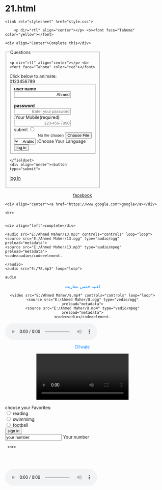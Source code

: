 # 21.html
<!Doctype html>
<html>
<head>
    <title>Welcome to our Page</title>
	<meta charset="utf-8">
	<script>alert=("Welcome to Ahmed Maher's page")</script>
	<meta name="viewport" content="width=device-width,  initial-scale=1">
	
	<link rel="stylesheet" href="style.css">
</head>
<style>


blockquote{
	margin-left: 40px;
	margin-top: 10px;
	margin-right: 40px;
	display: block;

}
fieldset{
	width:100px;
}
p{
	color: dodgerblue;
}
body
	 {
		background-image:url("E:/Ahmed MAher/Desert.jpg") ;
		background-repeat:no-repeat;
		background-position:center center;
		background-attachment:fixed;
		-webkit-background-size:cover;
		-moz-background-size:cover;
		-moz-background-size:cover;
		background-size:cover;
	}

    #digit{
        width: 0.5em;
        overflow: hidden;
        font:32px monospace;
        cursor:pointer;
    }
    #stripe{
        display:inline-block;

    }
    #stripe.animate{
        transform: translate(-90%);
        transition-property:transform;
        transition-duration: 9s;
        transition-timing-function: linear;
    }
	
</style>
<body>
	
		<p dir="rtl" align="center"></p> <b><font face="Tahoma" color="yellow"></font>

	<div align="Center">Complete this</div>
<div align="left">
<fieldset>
			<legend>Questions</legend>
		
	<p dir="rtl" align="center"></p> <b><font face="Tahoma" color="red"></font>
<body>
    Click below to animate:
    <div id="digit"><div id="stripe">0123456789</div></div>
    <script src="script.js"></script>
	<form action="../www.Ahmed Maher.html" method="post">
<fieldset>		
<div class="container" style="direction:rtl">
<div align="under"><label for="un name"><b>user name</b></div>
</label> 
<input type="text" placeholder="Enter Your User Name" name="un name" required value="Ahmed"><br><br>

<div align="under"><label for="password"><b>password</b></div>
<input type="password" placeholder="Enter your password" name="password" size="20" maxlength="25" required> <br>
<div align="under"><label for="Mobile">Your Mobile(required):</label>
<div align="under"><input id="Mobile" name="Your Mobile" type="Mobile" placeholder="123-456-7890" size="20" minlength="9" maxlength="14" list="defaulttels" required></div>
<span class="validity"></span>
<input type="radio" name="submit" value="submit"> submit
<datalist id="defaulttels" >
<option value="111-1111-1111"></option>
<option value="122-2222-2222"></option>
<option value="333-3333-3333"></option>
<option value="344-4444-4444"></option>
</datalist>
</div>
<div align="under"><input type="file"></div>
<label for="Languages">Choose Your Language:</label>
<select id="Languages" name="Languages[]">
	<option value="Arabic">Arabic</option>
	<option value="English">English</option>
	<option value="French">French</option>
	<option value="Spanish">Spanish</option>
</select>
<div align="under"><button type="submit">log in</button>
<a href="../www.Ahmed Maher.html"></a></div></label>
</fieldset>

	</fieldset>
	<div align="under"><button type="submit">
<a href="../www.Ahmed Maher.html">log in</a></div></label>
	</fieldset> 
	</div>   
   <div align="center"><a href="https://www.facebook.com" target="_blank">facebook</a></div>
    
  
    <div align="center"><a href="https://www.google.com">google</a></div> 
    
	<br>
	
	
	<div align="left">complete</div>

</script>
	
	<audio src="E:/Ahmed Maher/13.mp3" controls="controls" loop="loop">
	<source src="E:/Ahmed Maher/13.ogg" type="audio/ogg" preload="metadata">
    <source src="E:/Ahmed Maher/13.mp3" type="audio/mpeg" preload="metadata">
    <code>audio</code>element.

    </audio>
    <audio src="E:/78.mp3" loop="loop">
<source src="E:/78.mp3" type="audio/ogg">
	<source src="E:/78.mp3" type="audio/mpeg">
		<code>audio</code>
     </audio>
    <div align="center"><p>اغنية خمس عفاريت</p>

    <video src="E:/Ahmed Maher/8.mp4" controls="controls" loop="loop">
	<source src="E:/Ahmed Maher/8.ogg" type="vedio/ogg" preload="metadata">
    <source src="E:/Ahmed Maher/8.mp4" type="vedio/mpeg" preload="metadata">
    <code>vedio</code>element.
    
</div>
   </video>
   <audio src="E:/15.mp3" controls="controls" loop="loop">
   	<source src="E:/15.mp3" type="audio/ogg" preload="metadata">
   	<source src="E:/15.mp3" type="audio/mpeg" preload="metadata">
   	<code>audio</code>
   	</audio>
<div align="under">
   	<div align="center"><p>Dilwale</p><video src="E:/23.mp4" controls="controls" loop="loop">
   		<source src="E:/23.mp4" type="video/ogg" preload="metadata">
   	<source src="E:/23.mp4" type="video/mpeg">
   	<code>video</code>		
   	</video> </div>	
    </div>
<br>


<div align="left"><label>choose your Favorites:</label></div>
	<input type="radio" name="hobby"value="Reading"> reading <br>
     	<input type="radio" name="hobby"value="swimming"> swimmimg <br>
     <input type="radio" name="hobby"value="football"> football <br>
     <input type="button" name="sign in"value="sign in"><br>
     <input type="text" name="your number" value="your number"> Your number <br>

     
   
     <br>

<br>


<br>

<br>
<audio src="E:/78.mp3" controls="controls" loop="loop">
	<source src="E:/78.ogg" type="audio/ogg" preload="metadata">
    <source src="E:/78.mp3" type="audio/mpeg" preload="metadata">
    <code>audio</code>element.
    <div align="center"><b>ر
ياللي حبيبك قاسي وسابك وياعذابك آه
إنسي عذابك من أحبابك وأفتح بابك
نار نار نار
وأنا قلبي قايد نار
نار نار نار
وحبيبي فايتني في نار
نار نار نار
والفكر خلاص أحتار
نار نار نار
مكتوبلي أعيش في نار
حبيتوا وهويتوا وأحتاجته مالقيتوا
فات قلبي في نار
وعذاب ومرار
والعقل أحتار
وديتوا وناديتوا ونسيني ما نسيتوا
وفي ليله ويوم نساني النوم وبقيت محروم
بكاني ولا جاني تاه منه عنواني
لا بعت سلام ولاأي كلام سهرنا ونام
https://lyricstranslate.com/ar/Hakim-Nar-lyrics.html</b></div>
<br>
<a href="../45.html">Next to Page</a>

     <h2> Read This Topic</h2>
     <div align="center">Risk Management</div>

     <b>مبادئ
المخاطرة (Risk) وحسب تعريف (ISO/IEC Guide 73) هو عبارة عن ربط بين احتمال وقوع حدث والآثار المترتبة على حدوثه.

إن إدارة المخاطر التقليدية تركز على المخاطر الناتجة عن أسباب مادية أو قانونية (مثال: الكوارث الطبيعية أو الحرائق، الحوادث، الموت والدعاوى القضائية) ومن جهة أخرى فإن إدارة المخاطر المالية تركز على تلك المخاطر التي يمكن إدارتها باستخدام أدوات المقايضة المالية. بغض النظر عن نوع إدارة المخاطر، فإن جميع الشركات الكبرى وكذلك المجموعات والشركات الصغرى لديها فريق مختص بإدارة المخاطر.

في حالة إدارة المخاطر المثالية، تتبع عملية إعطاء الأولويات، بحيث أن المخاطر ذات الخسائر الكبيرة واحتمالية حدوث عالية تعالج أولا بينما المخاطر ذات الخسائر الأقل واحتمالية حدوث أقل تعالج فيما بعد. عمليا قد تكون هذه العملية صعبة جدا، كما أن الموازنة ما بين المخاطر ذات الاحتمالية العالية والخسائر القليلة مقابل المخاطر ذات الاحتمالية القليلة والخسائر العالية قد يتم توليها بشكل سيء. إدارة المخاطر غير الملموسة تعرف نوع جديد من المخاطر وهي تلك التي تكون احتمالية حدوثها 100% ولكن يتم تجاهلها من قبل المؤسسة وذلك بسبب الافتقار لمقدرة التعرف عليها. ومثال على ذلك، مخاطر المعرفة والتي تحدث عند تطبيق معرفة ناقصة. وكذلك مخاطر العلاقات وتحدث عند وجود تعاون غير فعال. إن هذه المخاطر جميعها تقلل بشكل مباشر إنتاجية العاملين في المعرفة وتقلل فعالية الإنفاق والربح والخدمة والنوعية والسمعة ونوعية المكاسب. كذلك تواجه إدارة المخاطر صعوبات في تخصيص وتوزيع المصادر وهذا يوضح فكرة تكلفة الفرصة حيث أن بعض المصادر التي تنفق على إدارة المخاطر كان من الممكن أن تستغل في نشاطات أكثر ربحا. ومرة أخرى فإن عملية إدارة المخاطر المثالية تقلل الإنفاق في الوقت الذي تقلل فيه النتائج السلبية للمخاطر إلى أقصى حد ممكن. إن إدارة المخاطر يجب أن تتكامل مع ثقافة المؤسسة ومع السياسة والبرامج الفعالة للإدارة العليا. يجب أن تترجم إدارة المخاطر الإستراتيجيات إلى أهداف عملية وتكتيكية وان تحدد المسؤوليات خلال المؤسسة لكل مدير وموظف مسؤول عن إدارة المخاطر كجزء من وصفه الوظيفي.

خطوات عملية إدارة المخاطر
التحضير
و يتضمن التخطيط للعملية ورسم خريطة نطاق العمل والأساس الذي سيعتمد في تقييم المخاطر وكذلك تعريف إطار للعملية وأجندة للتحليل كما هو مبين في الشكل أدناه.

تحديد المخاطر
في هذه المرحلة يتم التعرف على المخاطر ذات الأهمية. المخاطر هي عبارة عن أحداث عند حصولها تؤدي إلى مشاكل وعليه يمكن أن يبدأ التعرف إلى المخاطر من مصدر المشاكل أو المشكلة بحد ذاتها. عندما تعرف المشكلة أو مصدرها فإن الحوادث التي تنتج عن هذا المصدر أو تلك التي قد تقود إلى مشكلة يمكن البحث فيها.

التعرف على المخاطر
ويتم ذلك عن طريق:

التحديد المعتمد على الأهداف: إن المنظمات والفرق العاملة على مشروع ما جميعها لديها أهداف، فأي حدث يعرض تحقيق هذه الأهداف إلى خطر سواء جزئيا أو كليا يعتبر خطورة.
التحديد المعتمد على السيناريو: في عملية تحليل السيناريو يتم خلق سيناريوهات مختلفة قد تكون طرق بديلة لتحقيق هدف ما أو تحليل للتفاعل بين القوى في سوق أو معركة، لذا فإن أي حدث يولد سيناريو مختلف عن الذي تم تصوره وغير مرغوب به، يعرف على أنه خطورة.
التحديد المعتمد على التصنيف: وهو عبارة عن تفصيل جميع المصادر المحتملة للمخاطر.
مراجعة المخاطر الشائعة: في العديد من المؤسسات هناك قوائم بالمخاطر المحتملة.
التقييم
بعد التعرف على المخاطر المحتملة يجب أن تجرى عملية تقييم لها من حيث شدتها في إحداث الخسائر واحتمالية حدوثها. أحيانا يكون من السهل قياس هذه الكميات وأحيانا أخرى يتعذر قياسها. صعوبة تقييم المخاطر تكمن في تحديد معدل حدوثها حيث أن المعلومات الإحصائية عن الحوادث السابقة ليست دائما متوفرة. وكذلك فإن تقييم شدة النتائج عادة ما يكون صعب في حالة الموجودات غير المادية.

كيفية الت</b>
     <b>مبادئ
المخاطرة (Risk) وحسب تعريف (ISO/IEC Guide 73) هو عبارة عن ربط بين احتمال وقوع حدث والآثار المترتبة على حدوثه.

إن إدارة المخاطر التقليدية تركز على المخاطر الناتجة عن أسباب مادية أو قانونية (مثال: الكوارث الطبيعية أو الحرائق، الحوادث، الموت والدعاوى القضائية) ومن جهة أخرى فإن إدارة المخاطر المالية تركز على تلك المخاطر التي يمكن إدارتها باستخدام أدوات المقايضة المالية. بغض النظر عن نوع إدارة المخاطر، فإن جميع الشركات الكبرى وكذلك المجموعات والشركات الصغرى لديها فريق مختص بإدارة المخاطر.

في حالة إدارة المخاطر المثالية، تتبع عملية إعطاء الأولويات، بحيث أن المخاطر ذات الخسائر الكبيرة واحتمالية حدوث عالية تعالج أولا بينما المخاطر ذات الخسائر الأقل واحتمالية حدوث أقل تعالج فيما بعد. عمليا قد تكون هذه العملية صعبة جدا، كما أن الموازنة ما بين المخاطر ذات الاحتمالية العالية والخسائر القليلة مقابل المخاطر ذات الاحتمالية القليلة والخسائر العالية قد يتم توليها بشكل سيء. إدارة المخاطر غير الملموسة تعرف نوع جديد من المخاطر وهي تلك التي تكون احتمالية حدوثها 100% ولكن يتم تجاهلها من قبل المؤسسة وذلك بسبب الافتقار لمقدرة التعرف عليها. ومثال على ذلك، مخاطر المعرفة والتي تحدث عند تطبيق معرفة ناقصة. وكذلك مخاطر العلاقات وتحدث عند وجود تعاون غير فعال. إن هذه المخاطر جميعها تقلل بشكل مباشر إنتاجية العاملين في المعرفة وتقلل فعالية الإنفاق والربح والخدمة والنوعية والسمعة ونوعية المكاسب. كذلك تواجه إدارة المخاطر صعوبات في تخصيص وتوزيع المصادر وهذا يوضح فكرة تكلفة الفرصة حيث أن بعض المصادر التي تنفق على إدارة المخاطر كان من الممكن أن تستغل في نشاطات أكثر ربحا. ومرة أخرى فإن عملية إدارة المخاطر المثالية تقلل الإنفاق في الوقت الذي تقلل فيه النتائج السلبية للمخاطر إلى أقصى حد ممكن. إن إدارة المخاطر يجب أن تتكامل مع ثقافة المؤسسة ومع السياسة والبرامج الفعالة للإدارة العليا. يجب أن تترجم إدارة المخاطر الإستراتيجيات إلى أهداف عملية وتكتيكية وان تحدد المسؤوليات خلال المؤسسة لكل مدير وموظف مسؤول عن إدارة المخاطر كجزء من وصفه الوظيفي.</p>

خطوات عملية إدارة المخاطر
التحضير
و يتضمن التخطيط للعملية ورسم خريطة نطاق العمل والأساس الذي سيعتمد في تقييم المخاطر وكذلك تعريف إطار للعملية وأجندة للتحليل كما هو مبين في الشكل أدناه.

تحديد المخاطر
في هذه المرحلة يتم التعرف على المخاطر ذات الأهمية. المخاطر هي عبارة عن أحداث عند حصولها تؤدي إلى مشاكل وعليه يمكن أن يبدأ التعرف إلى المخاطر من مصدر المشاكل أو المشكلة بحد ذاتها. عندما تعرف المشكلة أو مصدرها فإن الحوادث التي تنتج عن هذا المصدر أو تلك التي قد تقود إلى مشكلة يمكن البحث فيها.

التعرف على المخاطر
ويتم ذلك عن طريق:

التحديد المعتمد على الأهداف: إن المنظمات والفرق العاملة على مشروع ما جميعها لديها أهداف، فأي حدث يعرض تحقيق هذه الأهداف إلى خطر سواء جزئيا أو كليا يعتبر خطورة.
التحديد المعتمد على السيناريو: في عملية تحليل السيناريو يتم خلق سيناريوهات مختلفة قد تكون طرق بديلة لتحقيق هدف ما أو تحليل للتفاعل بين القوى في سوق أو معركة، لذا فإن أي حدث يولد سيناريو مختلف عن الذي تم تصوره وغير مرغوب به، يعرف على أنه خطورة.
التحديد المعتمد على التصنيف: وهو عبارة عن تفصيل جميع المصادر المحتملة للمخاطر.
مراجعة المخاطر الشائعة: في العديد من المؤسسات هناك قوائم بالمخاطر المحتملة.
التقييم
بعد التعرف على المخاطر المحتملة يجب أن تجرى عملية تقييم لها من حيث شدتها في إحداث الخسائر واحتمالية حدوثها. أحيانا يكون من السهل قياس هذه الكميات وأحيانا أخرى يتعذر قياسها. صعوبة تقييم المخاطر تكمن في تحديد معدل حدوثها حيث أن المعلومات الإحصائية عن الحوادث السابقة ليست دائما متوفرة. وكذلك فإن تقييم شدة النتائج عادة ما يكون صعب في حالة الموجودات غير المادية.</b>



<div align="center"><p>&copy;</p></div>	

<div align="center"><p>Ahmed Maher<p></div>
<address>Facebook:anaelsendrella331@yahoo.com</address>
        <div align="under">Gmail:anaelsendrella998@gmail.com</div>  


<article>Name:Ahmed Maher Khafagy
         <div align="under">Telephone:01552802863 </div> <br></article>
    <audio src="E\احمد ماهر\13.mp3" autoplay>
    	
    
    <code>audio</code>
</audio>

</blockquote>
<br>
<br>
<p><a href="https://www.Facebook.com" target="_top">Facebook</a></p>	 
<div class="cotainer-fluid">
	<h2>Card Classes</h2>
	<p>The Card class is suitible for both images and notes:</p>
	<div class="card" style="width:380px;">
		<img src="img_D:/1.png" alt="Image" style="width:100%;">
		<div class="card-body">
			<h4 class="card-title">Ahmed Maher</h4>
			<p class="card-text">Some exampel text. Ahmed is an Accountant and Web Developer</p>
			<a href="#" class="btn btn-primary">See Profile</a>
		</div>
	</div>
</div>
<br>
<div class="container-fluid">
	<div class="card" style="width:480px;">
	 <div class="container text-white bg-primary">
		<h1>A Car</h1>
	</div>
	<div class="card-body">
		<p class="card-text">A Car is a wheeled, self-powered motor vehicle used for transportation. Most definitions of the term specify that cars are designed to run primarily on road, to have seating for one eight people, and to typically have four wheels</p><p>(wikipedia)</p>
      
    </div>
    </div>
</div>


</body>
</html>
